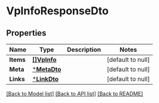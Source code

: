 # VpInfoResponseDto

## Properties
Name | Type | Description | Notes
------------ | ------------- | ------------- | -------------
**Items** | [**[]VpInfo**](VpInfo.md) |  | [default to null]
**Meta** | [***MetaDto**](MetaDto.md) |  | [default to null]
**Links** | [***LinkDto**](LinkDto.md) |  | [default to null]

[[Back to Model list]](../README.md#documentation-for-models) [[Back to API list]](../README.md#documentation-for-api-endpoints) [[Back to README]](../README.md)

